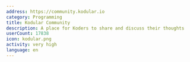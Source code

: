 ```yaml
---
address: https://community.kodular.io
category: Programming
title: Kodular Community
description: A place for Koders to share and discuss their thoughts
userCount: 17838
icon: kodular.png
activity: very high
language: en
---
```

